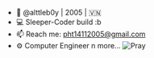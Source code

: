 - 👋 @alttleb0y | 2005 | 🇻🇳
- 💻 Sleeper-Coder build :b
- 📫 Reach me: pht14112005@gmail.com 
- ⚙️ Computer Engineer n more... 
![Pray]("https://drive.google.com/file/d/1k9BeNkxnA4o8ihRSCmBXCMQcKq-frBvF/view?usp=drive_link")
